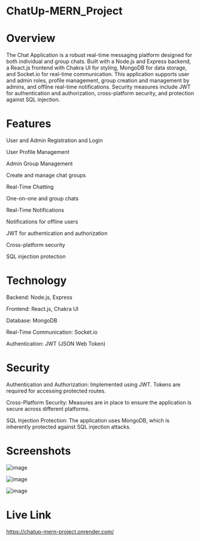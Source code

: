 # ChatUp-MERN_Project

# Overview

The Chat Application is a robust real-time messaging platform designed for both individual and group chats. Built with a Node.js and Express backend, a React.js frontend with Chakra UI for styling, MongoDB for data storage, and Socket.io for real-time communication. This application supports user and admin roles, profile management, group creation and management by admins, and offline real-time notifications. Security measures include JWT for authentication and authorization, cross-platform security, and protection against SQL injection.

# Features

User and Admin Registration and Login

User Profile Management

Admin Group Management

Create and manage chat groups

Real-Time Chatting

One-on-one and group chats

Real-Time Notifications

Notifications for offline users

JWT for authentication and authorization

Cross-platform security

SQL injection protection

# Technology 

Backend: Node.js, Express

Frontend: React.js, Chakra UI

Database: MongoDB

Real-Time Communication: Socket.io

Authentication: JWT (JSON Web Token)

# Security

Authentication and Authorization: Implemented using JWT. Tokens are required for accessing protected routes.

Cross-Platform Security: Measures are in place to ensure the application is secure across different platforms.

SQL Injection Protection: The application uses MongoDB, which is inherently protected against SQL injection attacks.

# Screenshots

![image](https://github.com/OmkarDedge/ChatUp-MERN_Project/assets/123588944/04bd1f83-71f6-4836-862b-132e5fb62f23)

![image](https://github.com/OmkarDedge/ChatUp-MERN_Project/assets/123588944/1ee4163a-4477-4e40-a557-4c34f2fe292e)

![image](https://github.com/OmkarDedge/ChatUp-MERN_Project/assets/123588944/382eae0e-822c-43ad-b937-1e8a2eb819a6)

# Live Link

https://chatup-mern-project.onrender.com/


